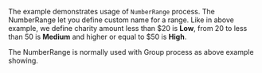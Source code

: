 The example demonstrates usage of `NumberRange` process. The NumberRange let you define custom name for a range. Like in above example, we define charity amount less than $20 is __Low__, from 20 to less than 50 is __Medium__ and higher or equal to $50 is __High__.

The NumberRange is normally used with Group process as above example showing.